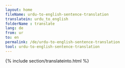 ```yaml
---
layout: home
fileName: urdu-to-english-sentence-translation
translatein: urdu_to_english
folderName : translate
lang: de
from: ur
to: en
permalink: /de/urdu-to-english-sentence-translation
tool: urdu-to-english-sentence-translation
---
```

{% include section/translateinto.html %}